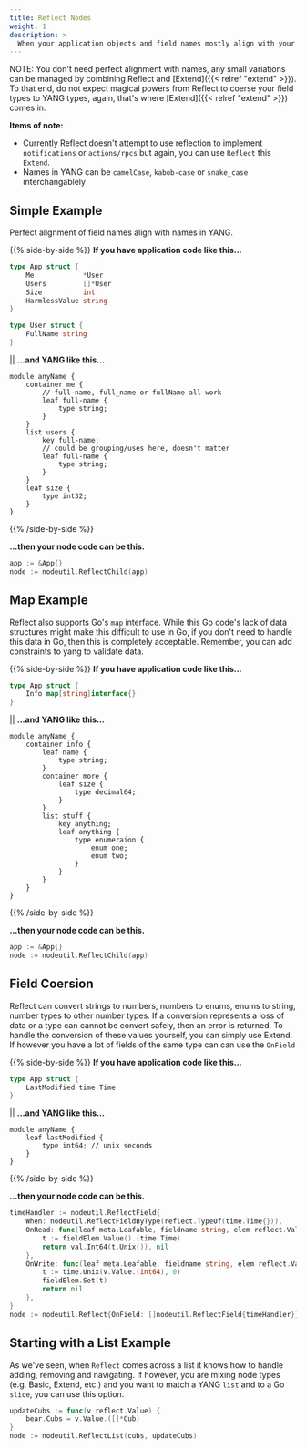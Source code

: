 ```yaml
---
title: Reflect Nodes
weight: 1
description: >
  When your application objects and field names mostly align with your YANG model
---
```


NOTE: You don't need perfect alignment with names, any small variations can be managed by combining Reflect and [Extend]({{< relref "extend" >}}).  To that end, do not expect magical powers from Reflect to coerse your field types to YANG types, again, that's where [Extend]({{< relref "extend" >}}) comes in.

**Items of note:**
* Currently Reflect doesn't attempt to use reflection to implement `notifications` or `actions/rpcs` but again, you can use `Reflect` this `Extend`.
* Names in YANG can be `camelCase`, `kabob-case` or `snake_case` interchangablely

## Simple Example

Perfect alignment of field names align with names in YANG.

{{% side-by-side %}}
**If you have application code like this...**
```go
type App struct {
    Me            *User
    Users         []*User
    Size          int
    HarmlessValue string 
}

type User struct {
    FullName string
}
```
||
**...and YANG like this...**
```
module anyName {
    container me {
        // full-name, full_name or fullName all work
        leaf full-name {
            type string;
        }
    }
    list users {
        key full-name;
        // could be grouping/uses here, doesn't matter
        leaf full-name {
            type string;
        }
    }
    leaf size {
        type int32;
    }
}
```
{{% /side-by-side %}}

**...then your node code can be this.**
```go
app := &App{}
node := nodeutil.ReflectChild(app)
```

## Map Example

Reflect also supports Go's `map` interface. While this Go code's lack of data structures might make this difficult to use in Go, if you don't need to handle this data in Go, then this is completely acceptable.  Remember, you can add constraints to yang to validate data.

{{% side-by-side %}}
**If you have application code like this...**
```go
type App struct {
    Info map[string]interface{}
}
```
||
**...and YANG like this...**
```
module anyName {
    container info {
        leaf name {
            type string;
        }
        container more {
            leaf size {
                type decimal64;
            }
        }
        list stuff {
            key anything;
            leaf anything {
                type enumeraion {
                    enum one;
                    enum two;
                }
            }
        }
    }
}
```
{{% /side-by-side %}}

**...then your node code can be this.**
```go
app := &App{}
node := nodeutil.ReflectChild(app)
```

## Field Coersion

Reflect can convert strings to numbers, numbers to enums, enums to string, number types to other number types.  If a conversion represents a loss of data or a type can cannot be convert safely, then an error is returned.  To handle the conversion of these values yourself, you can simply use Extend.  If however you have a lot of fields of the same type can can use the `OnField` 

{{% side-by-side %}}
**If you have application code like this...**
```go
type App struct {
    LastModified time.Time
}
```
||
**...and YANG like this...**
```
module anyName {
    leaf lastModified {        
        type int64; // unix seconds
    }
}
```
{{% /side-by-side %}}

**...then your node code can be this.**
```go
timeHandler := nodeutil.ReflectField{
    When: nodeutil.ReflectFieldByType(reflect.TypeOf(time.Time{})),
    OnRead: func(leaf meta.Leafable, fieldname string, elem reflect.Value, fieldElem reflect.Value) (val.Value, error) {
        t := fieldElem.Value().(time.Time)
        return val.Int64(t.Unix()), nil
    },
    OnWrite: func(leaf meta.Leafable, fieldname string, elem reflect.Value, fieldElem reflect.Value, v val.Value) error {
        t := time.Unix(v.Value.(int64), 0)
        fieldElem.Set(t)
        return nil
    },
}
node := nodeutil.Reflect{OnField: []nodeutil.ReflectField{timeHandler}}.Node(app)
```

## Starting with a List Example

As we've seen, when `Reflect` comes across a list it knows how to handle adding, removing and navigating.  If however, you are mixing node types (e.g. Basic, Extend, etc.) and you want to match a YANG `list` and to a Go `slice`, you can use this option.

```go
updateCubs := func(v reflect.Value) {
    bear.Cubs = v.Value.([]*Cub)
}
node := nodeutil.ReflectList(cubs, updateCubs)
```

